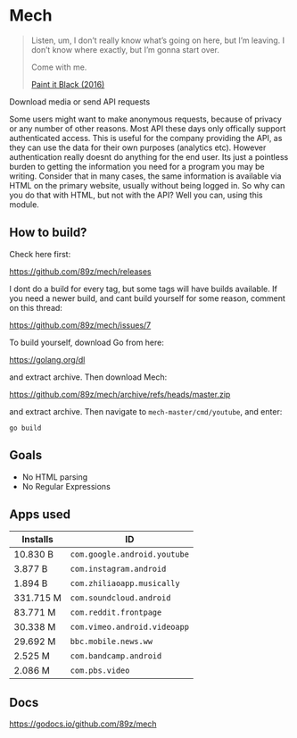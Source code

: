# Mech

> Listen, um, I don’t really know what’s going on here, but I’m leaving. I
> don’t know where exactly, but I’m gonna start over.
>
> Come with me.
>
> [Paint it Black (2016)][1]

Download media or send API requests

Some users might want to make anonymous requests, because of privacy or any
number of other reasons. Most API these days only offically support
authenticated access. This is useful for the company providing the API, as they
can use the data for their own purposes (analytics etc). However authentication
really doesnt do anything for the end user. Its just a pointless burden to
getting the information you need for a program you may be writing. Consider
that in many cases, the same information is available via HTML on the primary
website, usually without being logged in. So why can you do that with HTML, but
not with the API? Well you can, using this module.

## How to build?

Check here first:

https://github.com/89z/mech/releases

I dont do a build for every tag, but some tags will have builds available. If
you need a newer build, and cant build yourself for some reason, comment on this
thread:

https://github.com/89z/mech/issues/7

To build yourself, download Go from here:

https://golang.org/dl

and extract archive. Then download Mech:

https://github.com/89z/mech/archive/refs/heads/master.zip

and extract archive. Then navigate to `mech-master/cmd/youtube`, and enter:

~~~
go build
~~~

## Goals

- No HTML parsing
- No Regular Expressions

## Apps used

Installs  | ID
----------|-----------------------------
10.830 B  | `com.google.android.youtube`
3.877 B   | `com.instagram.android`
1.894 B   | `com.zhiliaoapp.musically`
331.715 M | `com.soundcloud.android`
83.771 M  | `com.reddit.frontpage`
30.338 M  | `com.vimeo.android.videoapp`
29.692 M  | `bbc.mobile.news.ww`
2.525 M   | `com.bandcamp.android`
2.086 M   | `com.pbs.video`

## Docs

https://godocs.io/github.com/89z/mech

[1]://f002.backblazeb2.com/file/ql8mlh/Paint.It.Black.2016.mp4
